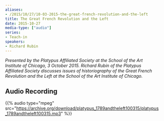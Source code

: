 ```yaml
---
aliases:
- /2015/10/27/10-03-2015-the-great-french-revolution-and-the-left
title: The Great French Revolution and the Left
date: 2015-10-27
media-type: ["audio"]
series:
- Teach-in
speakers:
- Richard Rubin
---
```


_Presented by the Platypus Affiliated Society at the School of the Art Institute of Chicago, 3 October 2015. Richard Rubin of the Platypus Affiliated Society discusses issues of historiography of the Great French Revolution and the Left at the School of the Art Institute of Chicago._

## Audio Recording

{{% audio type="mpeg" src="https://archive.org/download/platypus_1789andtheleft100315/platypus_1789andtheleft100315.mp3" %}}
